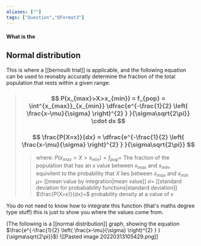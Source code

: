 ```yaml
---
aliases: [""]
tags: ["Question","QFormat3"]
---
```


#### What is the
## Normal distribution
This is where a [[bernoulli trial]] is applicable, and the following equation can be used to reonably accuratly determine the fraction of the total population that rests within a given range:

> ### $$ P(x_{max}>X>x_{min}) = f_{pop} = \int^{x_{max}}_{x_{min}} \dfrac{e^{-\frac{1}{2} \left( \frac{x-\mu}{\sigma} \right)^{2} } }{\sigma\sqrt{2\pi}} \cdot dx $$ 
> ### $$ \frac{P(X=x)}{dx} = \dfrac{e^{-\frac{1}{2} \left( \frac{x-\mu}{\sigma} \right)^{2} } }{\sigma\sqrt{2\pi}} $$
>> where:
>> $P(x_{max}>X>x_{min}) = f_{pop} =$ The fraction of the population that has an $x$ value between $x_{max}$ and $x_{min}$, equivilent to the probability that $X$ lies between $x_{max}$ and $x_{min}$
>> $\mu=$ [[mean value by integration|mean value]]
>> $\sigma=$ [[standard deviation for probabability functions|standard deviation]]
>> $\frac{P(X=x)}{dx}=$ probability density at a value of $x$

You do not need to know how to integrate this function (that's maths degree type stuff) this is just to show you where the values come from. 

(The following is a [[normal distribution]] graph, showing the equation $\frac{e^{-\frac{1}{2} \left( \frac{x-\mu}{\sigma} \right)^{2} } }{\sigma\sqrt{2\pi}}$)
![[Pasted image 20220313105429.png]]